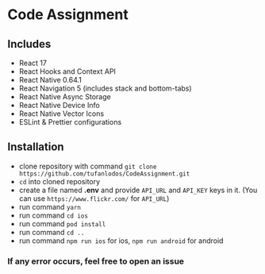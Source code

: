 # Code Assignment

## Includes

- React 17
- React Hooks and Context API
- React Native 0.64.1
- React Navigation 5 (includes stack and bottom-tabs)
- React Native Async Storage
- React Native Device Info
- React Native Vector Icons
- ESLint & Prettier configurations

## Installation

- clone repository with command `git clone https://github.com/tufanlodos/CodeAssignment.git`
- `cd` into cloned repository
- create a file named **.env** and provide `API_URL` and `API_KEY` keys in it. (You can use `https://www.flickr.com/` for `API_URL`)
- run command `yarn`
- run command `cd ios`
- run command `pod install`
- run command `cd ..`
- run command `npm run ios` for ios, `npm run android` for android

### If any error occurs, feel free to open an issue
